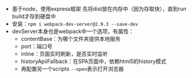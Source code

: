 * 基于node，使用express框架
  先将dist放在内存中（因为存取快），直到run build才存到硬盘中
* 安装：`npm i webpack-dev-server@2.9.3 --save-dev`
* devServer本身也是webpack中一个选项，有属性：
  * contentBase：为哪个文件夹提供本地服务
  * port：端口号
  * inline：页面实时刷新，是否实时监听
  * historyApiiFallback：在SPA页面中，依赖html5的history模式
  * 再配置另一个scripts `--open`表示打开浏览器